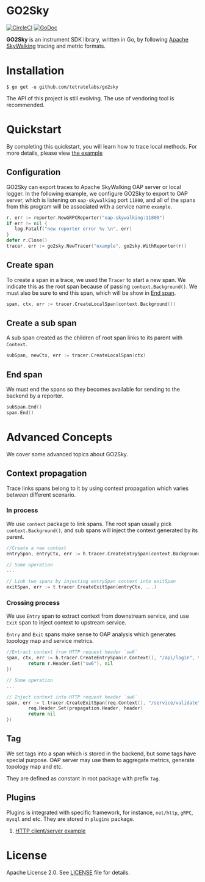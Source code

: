 # GO2Sky

[![CircleCI](https://circleci.com/gh/tetratelabs/go2sky.svg?style=svg&circle-token=1336c221dca48dbfe15beb4242439fe41d2e755f)](https://circleci.com/gh/tetratelabs/go2sky)
[![GoDoc](https://godoc.org/github.com/tetratelabs/go2sky?status.svg)](https://godoc.org/github.com/tetratelabs/go2sky)


**GO2Sky** is an instrument SDK library, written in Go, by following [Apache SkyWalking](https://github.com/apache/incubator-skywalking) tracing and metric formats.

# Installation
```
$ go get -u github.com/tetratelabs/go2sky
```

The API of this project is still evolving. The use of vendoring tool is recommended.

# Quickstart

By completing this quickstart, you will learn how to trace local methods. For more details, please view 
[the example](example_trace_test.go)

## Configuration

GO2Sky can export traces to Apache SkyWalking OAP server or local logger. In the following example, we configure GO2Sky to export to OAP server, 
which is listening on `oap-skywalking` port `11800`, and all of the spans from this program will be associated with a service name `example`.
 
 ```go
r, err := reporter.NewGRPCReporter("oap-skywalking:11800")
if err != nil {
    log.Fatalf("new reporter error %v \n", err)
}
defer r.Close()
tracer, err := go2sky.NewTracer("example", go2sky.WithReporter(r))
```

## Create span

To create a span in a trace, we used the `Tracer` to start a new span. We indicate this as the root span because of 
passing `context.Background()`. We must also be sure to end this span, which will be show in [End span](#end-span).

```go
span, ctx, err := tracer.CreateLocalSpan(context.Background())
```

## Create a sub span

A sub span created as the children of root span links to its parent with `Context`.

```go
subSpan, newCtx, err := tracer.CreateLocalSpan(ctx)
```

## End span

We must end the spans so they becomes available for sending to the backend by a reporter.

```go
subSpan.End()
span.End()
```

# Advanced Concepts

We cover some advanced topics about GO2Sky.

## Context propagation

Trace links spans belong to it by using context propagation which varies between different scenario.

### In process

We use `context` package to link spans. The root span usually pick `context.Background()`, and sub spans
will inject the context generated by its parent.

```go
//Create a new context
entrySpan, entryCtx, err := h.tracer.CreateEntrySpan(context.Background(), ...)

// Some operation
...

// Link two spans by injecting entrySpan context into exitSpan
exitSpan, err := t.tracer.CreateExitSpan(entryCtx, ...)

```

### Crossing process

We use `Entry` span to extract context from downstream service, and use `Exit` span to inject context to
upstream service.

`Entry` and `Exit` spans make sense to OAP analysis which generates topology map and service metrics.

```go
//Extract context from HTTP request header `sw6`
span, ctx, err := h.tracer.CreateEntrySpan(r.Context(), "/api/login", func() (string, error) {
		return r.Header.Get("sw6"), nil
})

// Some operation
...

// Inject context into HTTP request header `sw6`
span, err := t.tracer.CreateExitSpan(req.Context(), "/service/validate", "tomcat-service:8080", func(header string) error {
		req.Header.Set(propagation.Header, header)
		return nil
})

```

## Tag

We set tags into a span which is stored in the backend, but some tags have special purpose. OAP server
may use them to aggregate metrics, generate topology map and etc.

They are defined as constant in root package with prefix `Tag`.

## Plugins

Plugins is integrated with specific framework, for instance, `net/http`, `gRPC`, `mysql` and etc. They
are stored in `plugins` package.

 1. [HTTP client/server example](plugins/http/example_http_test.go)

# License
Apache License 2.0. See [LICENSE](LICENSE) file for details.

